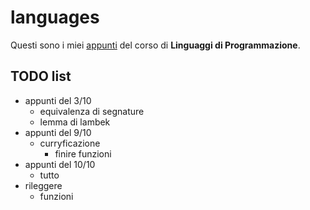 # languages

Questi sono i miei [appunti](<https://raw.githubusercontent.com/ph-notes/languages/main/src/Linguaggi di Programmazione.pdf>) del corso di **Linguaggi di Programmazione**.

## TODO list

- appunti del 3/10
    - equivalenza di segnature
    - lemma di lambek
- appunti del 9/10
    - curryficazione
        - finire funzioni
- appunti del 10/10
    - tutto
- rileggere
    - funzioni

